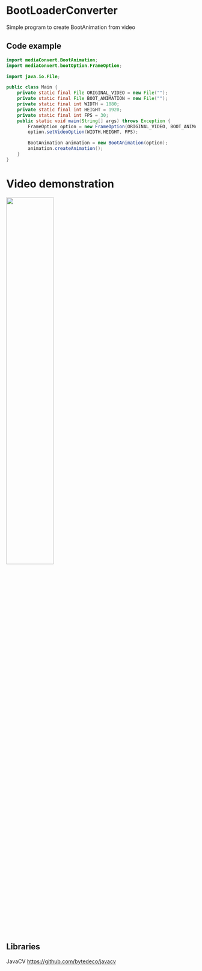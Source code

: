 # BootLoaderConverter
Simple program to create BootAnimation from video
## Code example
```java
import mediaConvert.BootAnimation;
import mediaConvert.bootOption.FrameOption;

import java.io.File;

public class Main {
    private static final File ORIGINAL_VIDEO = new File("");
    private static final File BOOT_ANIMATION = new File("");
    private static final int WIDTH = 1080;
    private static final int HEIGHT = 1920;
    private static final int FPS = 30;
    public static void main(String[] args) throws Exception {
        FrameOption option = new FrameOption(ORIGINAL_VIDEO, BOOT_ANIMATION);
        option.setVideoOption(WIDTH,HEIGHT, FPS);

        BootAnimation animation = new BootAnimation(option);
        animation.createAnimation();
    }
}

```
# Video demonstration
[<img src="https://img.youtube.com/vi/jHcv2LWsOeA/maxresdefault.jpg" width="50%">](https://youtu.be/jHcv2LWsOeA)



   


## Libraries
JavaCV
https://github.com/bytedeco/javacv
